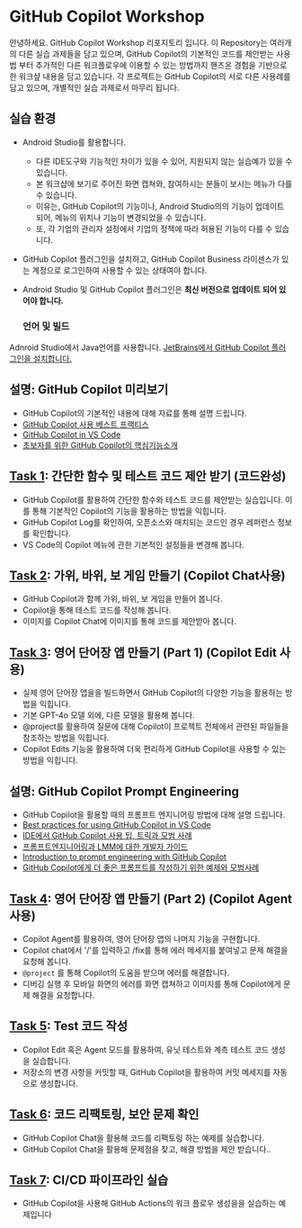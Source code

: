 # GitHub Copilot Workshop
안녕하세요. GitHub Copilot Workshop 리포지토리 입니다. 
이 Repository는 여러개의 다른 실습 과제들을 담고 있으며, GitHub Copilot의 기본적인 코드를 제안받는 사용법 부터 추가적인 다른 워크플로우에 이용할 수 있는 방법까지 핸즈온 경험을 기반으로 한 워크샾 내용을 담고 있습니다. 
각 프로젝트는 GitHub Copilot의 서로 다른 사용례를 담고 있으며, 개별적인 실습 과제로서 마무리 됩니다.

## 실습 환경
- Android Studio를 활용합니다.
  * 다른 IDE도구와 기능적인 차이가 있을 수 있어, 지원되지 않는 실습예가 있을 수 있습니다.
  * 본 워크샵에 보기로 주어진 화면 캡쳐와, 참여하시는 분들이 보시는 메뉴가 다를 수 있습니다. 
  * 이유는, GitHub Copilot의 기능이나, Android Studio의의 기능이 업데이트 되어, 메뉴의 위치나 기능이 변경되었을 수 있습니다.
  * 또, 각 기업의 관리자 설정에서 기업의 정책에 따라 허용된 기능이 다를 수 있습니다. 

- GitHub Copilot 플러그인을 설치하고, GitHub Copilot Business 라이센스가 있는 계정으로 로그인하여 사용할 수 있는 상태여야 합니다.
- Android Studio 및 GitHub Copilot 플러그인은 **최신 버전으로 업데이트 되어 있어야 합니다.**

  ### 언어 및 빌드
 Adnroid Studio에서 Java언어를 사용합니다.
  [JetBrains에서 GitHub Copilot 플러그인을 설치합니다.](https://docs.github.com/en/enterprise-cloud@latest/copilot/managing-copilot/configure-personal-settings/installing-the-github-copilot-extension-in-your-environment?tool=jetbrains)

## 설명: GitHub Copilot 미리보기
 - GitHub Copilot의 기본적인 내용에 대해 자료를 통해 설명 드립니다. 
  - [GitHub Copilot 사용 베스트 프랙티스](https://docs.github.com/ko/enterprise-cloud@latest/copilot/using-github-copilot/best-practices-for-using-github-copilot)
  - [GitHub Copilot in VS Code](https://code.visualstudio.com/docs/copilot/overview)
  - [초보자를 위한 GitHub Copilot의 핵심기능소개](https://github.blog/ai-and-ml/github-copilot/github-for-beginners-essential-features-of-github-copilot/)
  
## [Task 1](/Task01/README.md): 간단한 함수 및 테스트 코드 제안 받기 (코드완성)
 - GitHub Copilot를 활용하여 간단한 함수와 테스트 코드를 제안받는 실습입니다. 이를 통해 기본적인 Copilot의 기능을 활용하는 방법을 익힙니다. 
 - GitHub Copilot Log를 확인하여, 오픈소스와 매치되는 코드인 경우 레퍼런스 정보를 확인합니다. 
 - VS Code의 Copilot 메뉴에 관한 기본적인 설정들을 변경해 봅니다. 

## [Task 2](/Task02/README.md): 가위, 바위, 보 게임 만들기 (Copilot Chat사용)
 - GitHub Copilot과 함께 가위, 바위, 보 게임을 만들어 봅니다.
 - Copilot을 통해 테스트 코드를 작성해 봅니다.
 - 이미지를 Copilot Chat에 이미지를 통해 코드를 제안받아 봅니다.

## [Task 3](/Task03/README.md): 영어 단어장 앱 만들기 (Part 1) (Copilot Edit 사용)
 - 실제 영어 단어장 앱을을 빌드하면서 GitHub Copilot의 다양한 기능을 활용하는 방법을 익힙니다.
 - 기본 GPT-4o 모델 외에, 다른 모델을 활용해 봅니다. 
 - @project를 활용하여 질문에 대해 Copilot이 프로젝트 전체에서 관련된 파일들을 참조하는 방법을 익힙니다.
 - Copilot Edits 기능을 활용하여 더욱 편리하게 GitHub Copilot을 사용할 수 있는 방법을 익힙니다. 

## 설명: GitHub Copilot Prompt Engineering 
 - GitHub Copilot을 활용할 때의 프롬프트 엔지니어링 방법에 대해 설명 드립니다. 
 - [Best practices for using GitHub Copilot in VS Code](https://code.visualstudio.com/docs/copilot/prompt-crafting)
 - [IDE에서 GitHub Copilot 사용 팁, 트릭과 모범 사례](https://github.blog/developer-skills/github/how-to-use-github-copilot-in-your-ide-tips-tricks-and-best-practices/)
 - [프롬프트엔지니어링과 LMM에 대한 개발자 가이드](https://github.blog/ai-and-ml/generative-ai/prompt-engineering-guide-generative-ai-llms/)
 - [Introduction to prompt engineering with GitHub Copilot](https://learn.microsoft.com/training/modules/introduction-prompt-engineering-with-github-copilot//?WT.mc_id=academic-113596-abartolo)
 - [GitHub Copilot에게 더 좋은 프롬프트를 작성하기 위한 예제와 모범사례](https://github.blog/developer-skills/github/how-to-write-better-prompts-for-github-copilot/)


## [Task 4](/Task04/README.md): 영어 단어장 앱 만들기 (Part 2) (Copilot Agent 사용)
 - Copilot Agent를 활용하여, 영어 단어장 앱의 나머지 기능을 구현합니다. 
 - Copilot chat에서 '/'를 입력하고 /fix를 통해 에러 메세지를 붙여넣고 문제 해결을 요청해 봅니다. 
 - `@project` 를 통해 Copilot의 도움을 받으며 에러를 해결합니다.
 - 디버깅 실행 후 모바일 화면의 에러를 화면 캡쳐하고 이미지를 통해 Copilot에게 문제 해결을 요청합니다.

## [Task 5](/Task05/README.md): Test 코드 작성
 - Copilot Edit 혹은 Agent 모드를 활용하여, 유닛 테스트와 계측 테스트 코드 생성을 실습합니다.
 - 저장소의 변경 사항을 커밋할 때, GitHub Copilot을 활용하여 커밋 메세지를 자동으로 생성합니다.

## [Task 6](/Task06/README.md): 코드 리팩토링, 보안 문제 확인
 - GitHub Copilot Chat을 활용해 코드를 리팩토링 하는 예제를 실습합니다.
 - GitHub Copilot Chat을 활용해 문제점을 찾고, 해결 방법을 제안 받습니다..

## [Task 7](/Task07/README.md): CI/CD 파이프라인 실습
 - GitHub Copilot을 사용해 GitHub Actions의 워크 플로우 생성을을 실습하는 예제입니다





